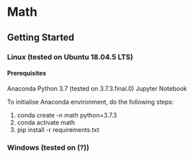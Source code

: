 # Math

## Getting Started

### Linux (tested on Ubuntu 18.04.5 LTS)

#### Prerequisites

Anaconda
Python 3.7 (tested on 3.7.3.final.0)
Jupyter Notebook

To initialise Anaconda environment, do the following steps:
1. conda create -n math python=3.7.3
2. conda activate math
3. pip install -r requirements.txt

### Windows (tested on (?))

